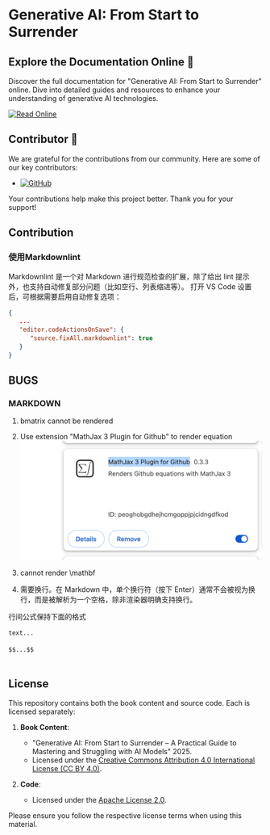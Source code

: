 # Generative AI: From Start to Surrender

## Explore the Documentation Online :book:

Discover the full documentation for "Generative AI: From Start to Surrender" online. Dive into detailed guides and resources to enhance your understanding of generative AI technologies.

[![Read Online](https://img.shields.io/badge/Read-Online-blue?style=for-the-badge)](https://mad-sg.github.io/generative-ai-start-to-surrender/)

## Contributor :busts_in_silhouette:

We are grateful for the contributions from our community. Here are some of our key contributors:

- [![GitHub](https://img.shields.io/badge/GitHub-Qian%20Lilong-lightgrey?logo=github&style=social)](https://github.com/tsiendragon)

Your contributions help make this project better. Thank you for your support!

## Contribution

### 使用Markdownlint

Markdownlint 是一个对 Markdown 进行规范检查的扩展，除了给出 lint 提示外，也支持自动修复部分问题（比如空行、列表缩进等）。
打开 VS Code 设置后，可根据需要启用自动修复选项：

```json
{
   ...
   "editor.codeActionsOnSave": {
      "source.fixAll.markdownlint": true
   }
}
```

## BUGS

### MARKDOWN

   1. bmatrix cannot be rendered
   2. Use extension "MathJax 3 Plugin for Github" to render equation![alt text](docs/images/image-12.png)
   3. cannot render \mathbf

   4. $$ $$ 需要换行。在 Markdown 中，单个换行符（按下 Enter）通常不会被视为换行，而是被解析为一个空格，除非渲染器明确支持换行。


   行间公式保持下面的格式

   ```markdown
   text...

   $$...$$



   ```

## License

This repository contains both the book content and source code. Each is licensed separately:

1. **Book Content**:

   - "Generative AI: From Start to Surrender – A Practical Guide to Mastering and Struggling with AI Models"  2025.
   - Licensed under the [Creative Commons Attribution 4.0 International License (CC BY 4.0)](https://creativecommons.org/licenses/by/4.0/).
2. **Code**:

   - Licensed under the [Apache License 2.0](http://www.apache.org/licenses/LICENSE-2.0).

Please ensure you follow the respective license terms when using this material.
